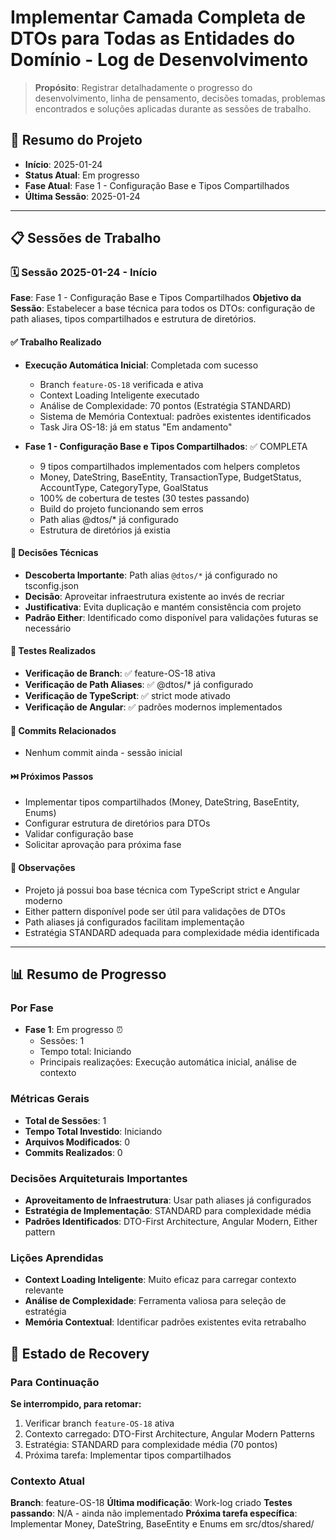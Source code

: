 # Implementar Camada Completa de DTOs para Todas as Entidades do Domínio - Log de Desenvolvimento

> **Propósito**: Registrar detalhadamente o progresso do desenvolvimento, linha de pensamento, decisões tomadas, problemas encontrados e soluções aplicadas durante as sessões de trabalho.

## 📅 Resumo do Projeto

- **Início**: 2025-01-24
- **Status Atual**: Em progresso
- **Fase Atual**: Fase 1 - Configuração Base e Tipos Compartilhados
- **Última Sessão**: 2025-01-24

---

## 📋 Sessões de Trabalho

### 🗓️ Sessão 2025-01-24 - Início

**Fase**: Fase 1 - Configuração Base e Tipos Compartilhados
**Objetivo da Sessão**: Estabelecer a base técnica para todos os DTOs: configuração de path aliases, tipos compartilhados e estrutura de diretórios.

#### ✅ Trabalho Realizado

- **Execução Automática Inicial**: Completada com sucesso

  - Branch `feature-OS-18` verificada e ativa
  - Context Loading Inteligente executado
  - Análise de Complexidade: 70 pontos (Estratégia STANDARD)
  - Sistema de Memória Contextual: padrões existentes identificados
  - Task Jira OS-18: já em status "Em andamento"

- **Fase 1 - Configuração Base e Tipos Compartilhados**: ✅ COMPLETA
  - 9 tipos compartilhados implementados com helpers completos
  - Money, DateString, BaseEntity, TransactionType, BudgetStatus, AccountType, CategoryType, GoalStatus
  - 100% de cobertura de testes (30 testes passando)
  - Build do projeto funcionando sem erros
  - Path alias @dtos/\* já configurado
  - Estrutura de diretórios já existia

#### 🤔 Decisões Técnicas

- **Descoberta Importante**: Path alias `@dtos/*` já configurado no tsconfig.json
- **Decisão**: Aproveitar infraestrutura existente ao invés de recriar
- **Justificativa**: Evita duplicação e mantém consistência com projeto
- **Padrão Either**: Identificado como disponível para validações futuras se necessário

#### 🧪 Testes Realizados

- **Verificação de Branch**: ✅ feature-OS-18 ativa
- **Verificação de Path Aliases**: ✅ @dtos/\* já configurado
- **Verificação de TypeScript**: ✅ strict mode ativado
- **Verificação de Angular**: ✅ padrões modernos implementados

#### 📝 Commits Relacionados

- Nenhum commit ainda - sessão inicial

#### ⏭️ Próximos Passos

- Implementar tipos compartilhados (Money, DateString, BaseEntity, Enums)
- Configurar estrutura de diretórios para DTOs
- Validar configuração base
- Solicitar aprovação para próxima fase

#### 💭 Observações

- Projeto já possui boa base técnica com TypeScript strict e Angular moderno
- Either pattern disponível pode ser útil para validações de DTOs
- Path aliases já configurados facilitam implementação
- Estratégia STANDARD adequada para complexidade média identificada

---

## 📊 Resumo de Progresso

### Por Fase

- **Fase 1**: Em progresso ⏰
  - Sessões: 1
  - Tempo total: Iniciando
  - Principais realizações: Execução automática inicial, análise de contexto

### Métricas Gerais

- **Total de Sessões**: 1
- **Tempo Total Investido**: Iniciando
- **Arquivos Modificados**: 0
- **Commits Realizados**: 0

### Decisões Arquiteturais Importantes

- **Aproveitamento de Infraestrutura**: Usar path aliases já configurados
- **Estratégia de Implementação**: STANDARD para complexidade média
- **Padrões Identificados**: DTO-First Architecture, Angular Modern, Either pattern

### Lições Aprendidas

- **Context Loading Inteligente**: Muito eficaz para carregar contexto relevante
- **Análise de Complexidade**: Ferramenta valiosa para seleção de estratégia
- **Memória Contextual**: Identificar padrões existentes evita retrabalho

## 🔄 Estado de Recovery

### Para Continuação

**Se interrompido, para retomar:**

1. Verificar branch `feature-OS-18` ativa
2. Contexto carregado: DTO-First Architecture, Angular Modern Patterns
3. Estratégia: STANDARD para complexidade média (70 pontos)
4. Próxima tarefa: Implementar tipos compartilhados

### Contexto Atual

**Branch**: feature-OS-18
**Última modificação**: Work-log criado
**Testes passando**: N/A - ainda não implementado
**Próxima tarefa específica**: Implementar Money, DateString, BaseEntity e Enums em src/dtos/shared/
